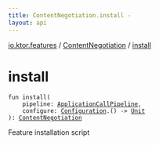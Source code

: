 ```yaml
---
title: ContentNegotiation.install - 
layout: api
---
```


<div class='api-docs-breadcrumbs'><a href="../index.html">io.ktor.features</a> / <a href="index.html">ContentNegotiation</a> / <a href="./install.html">install</a></div>

# install

<div class="signature"><code><span class="keyword">fun </span><span class="identifier">install</span><span class="symbol">(</span><br/>&nbsp;&nbsp;&nbsp;&nbsp;<span class="parameterName" id="io.ktor.features.ContentNegotiation.Feature$install(io.ktor.application.ApplicationCallPipeline, kotlin.Function1((io.ktor.features.ContentNegotiation.Configuration, kotlin.Unit)))/pipeline">pipeline</span><span class="symbol">:</span>&nbsp;<a href="../../io.ktor.application/-application-call-pipeline/index.html"><span class="identifier">ApplicationCallPipeline</span></a><span class="symbol">, </span><br/>&nbsp;&nbsp;&nbsp;&nbsp;<span class="parameterName" id="io.ktor.features.ContentNegotiation.Feature$install(io.ktor.application.ApplicationCallPipeline, kotlin.Function1((io.ktor.features.ContentNegotiation.Configuration, kotlin.Unit)))/configure">configure</span><span class="symbol">:</span>&nbsp;<a href="-configuration/index.html"><span class="identifier">Configuration</span></a><span class="symbol">.</span><span class="symbol">(</span><span class="symbol">)</span>&nbsp;<span class="symbol">-&gt;</span>&nbsp;<a href="https://kotlinlang.org/api/latest/jvm/stdlib/kotlin/-unit/index.html"><span class="identifier">Unit</span></a><br/><span class="symbol">)</span><span class="symbol">: </span><a href="index.html"><span class="identifier">ContentNegotiation</span></a></code></div>

Feature installation script

